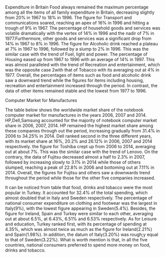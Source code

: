 Expenditure in Britain
Food always remained the maximum percentage among all the items of all family expenditure in Britain, decreasing slightly from 20% in 1967 to 18% in 1996. The figure for Transport and communications soared, reaching an apex of 16% in 1996 and hitting a trough of 9% in 1967. The percentage of household goods and services was volatile dramatically with the vertex of 14% in 1996 and the nadir of 7% in 1977.Furthermore, other goods and services was a significant drop from 14% in 1967 to 8% in 1996. The figure for Alcoholic drink reached a plateau at 7% in 1967 to 1996, followed by a slump to 2% in 1996. This was the similar case with the trend of Fuel, light and power. The percentage of Housing eased up from 1967 to 1996 with an average of 14% in 1997. This was almost paralleled with the trend of Recreation and entertainment, which was the opposite case 2with that of Tobacco with its averaging out at 4% in 1977.
Overall, the percentages of items such as food and alcoholic drink saw a downward trend while the figures for items including housing, recreation and entertainment increased through the period. In contrast, the data of other items remained stable and the lowest from 1977 to 1996.

Computer Market for Manufactures

The table below shows the worldwide market share of the notebook computer market for manufactures in the years 2006, 2007 and 2014.
HP,Dell,Samsung accounted for the majority of notebook computer market share in 2006, 2007, 2014. HP remained the highest market share among these companies through out the period, increasing gradually from 31.4% in 2006 to 34.25% in 2014. Dell ranked second in the three different years, with its market share at 16%, 20.2% and 26.12% in 2006, 2007 and 2014 respectively. the figure for Toshiba crept up from 2006 to 2014, averaging out at about 7%. This was the similar case with the trend of Lenovo. On the contrary, the data of Fujitsu decreased almost a half to 2.3% in 2007, followed by increasing slowly to 3.1% in 2014 while those of others slumped, reaching a peak of 22.8% in 2006 and bottoming out at 7.11% in 2014.
Overall, the figures for Fujitsu and others saw a downwards trend throughout the period while those for the other five companies increased.

It can be noticed from table that food, drinks and tobacco were the most popular in Turkey. It accounted for 32.4% of the total spending, which almost doubled that in Italy and Sweden respectively. The percentage of national consumer expenditure on clothing and footwear was the largest in Italy(9%), with the lowest figure appearing in Sweden(5.4%). Besides, the figure for Ireland, Spain and Turkey were similar to each other, averaging out at about 6.5%, at 6.43%, 6.51% and 6.53% respectively. As for Leisure and education, Turkey ranked first, with its percentage of spending at 4.35%, which was almost twice as much as the figure for Ireland(2.21%) and Spain(1.98%). In addition, the datum of Italy(3.20%) was rough;y equal to that of Sweden(3.22%).
What is worth mention is that, in all the five countries, national consumers preferred to spend more money on food, drinks and tobacco.

